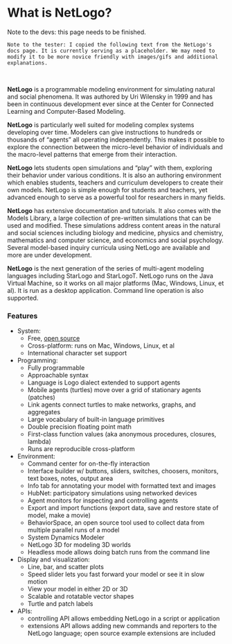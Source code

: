 # What is NetLogo?

<p class="badge badge-warning">Note to the devs: this page needs to be finished.</p>

`Note to the tester: I copied the following text from the NetLogo's docs page. It is currently serving as a placeholder. We may need to modify it to be more novice friendly with images/gifs and additional explanations.` 

&nbsp;

**NetLogo** is a programmable modeling environment for simulating natural and social phenomena. It was authored by Uri Wilensky in 1999 and has been in continuous development ever since at the Center for Connected Learning and Computer-Based Modeling.

**NetLogo** is particularly well suited for modeling complex systems developing over time. Modelers can give instructions to hundreds or thousands of “agents” all operating independently. This makes it possible to explore the connection between the micro-level behavior of individuals and the macro-level patterns that emerge from their interaction.

**NetLogo** lets students open simulations and “play” with them, exploring their behavior under various conditions. It is also an authoring environment which enables students, teachers and curriculum developers to create their own models. NetLogo is simple enough for students and teachers, yet advanced enough to serve as a powerful tool for researchers in many fields.

**NetLogo** has extensive documentation and tutorials. It also comes with the Models Library, a large collection of pre-written simulations that can be used and modified. These simulations address content areas in the natural and social sciences including biology and medicine, physics and chemistry, mathematics and computer science, and economics and social psychology. Several model-based inquiry curricula using NetLogo are available and more are under development.

**NetLogo** is the next generation of the series of multi-agent modeling languages including StarLogo and StarLogoT. NetLogo runs on the Java Virtual Machine, so it works on all major platforms (Mac, Windows, Linux, et al). It is run as a desktop application. Command line operation is also supported.

### Features
- System:
    - Free, [open source](https://github.com/NetLogo/NetLogo)
    - Cross-platform: runs on Mac, Windows, Linux, et al
    - International character set support
- Programming:
    - Fully programmable
    - Approachable syntax
    - Language is Logo dialect extended to support agents
    - Mobile agents (turtles) move over a grid of stationary agents (patches)
    - Link agents connect turtles to make networks, graphs, and aggregates
    - Large vocabulary of built-in language primitives
    - Double precision floating point math
    - First-class function values (aka anonymous procedures, closures, lambda)
    - Runs are reproducible cross-platform
- Environment:
    - Command center for on-the-fly interaction
    - Interface builder w/ buttons, sliders, switches, choosers, monitors, text boxes, notes, output area
    - Info tab for annotating your model with formatted text and images
    - HubNet: participatory simulations using networked devices
    - Agent monitors for inspecting and controlling agents
    - Export and import functions (export data, save and restore state of model, make a movie)
    - BehaviorSpace, an open source tool used to collect data from multiple parallel runs of a model
    - System Dynamics Modeler
    - NetLogo 3D for modeling 3D worlds
    - Headless mode allows doing batch runs from the command line
- Display and visualization:
    - Line, bar, and scatter plots
    - Speed slider lets you fast forward your model or see it in slow motion
    - View your model in either 2D or 3D
    - Scalable and rotatable vector shapes
    - Turtle and patch labels
- APIs:
    - controlling API allows embedding NetLogo in a script or application
    - extensions API allows adding new commands and reporters to the NetLogo language; open source example extensions are included